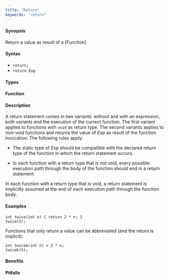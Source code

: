 ```yaml
---
title: "Return"
keywords: "return"
---
```


#### Synopsis

Return a value as result of a [Function].

#### Syntax

*  `return;`
*  `return Exp`

#### Types

#### Function

#### Description

A return statement comes in two variants: without and with an expression,
both variants end the execution of the current function. 
The first variant applies to functions with `void` as return type. 
The second variants applies to non-void functions and returns the value of _Exp_ as result of the function invocation.
The following rules apply:

*  The static type of _Exp_ should be compatible with the declared return type of the function in 
  which the return statement occurs.

*  In each function with a return type that is not void, every possible execution path through the body of 
  the function should end in a return statement.


In each function with a return type that is void, a return statement is implicitly assumed at the end of each execution path through the function body.

#### Examples

```rascal-shell
int twice(int n) { return 2 * n; }
twice(5);
```
Functions that only return a value can be abbreviated (and the return is implicit):
```rascal-shell,continue
int twiceb(int n) = 2 * n;
twiceb(5);
```

#### Benefits

#### Pitfalls

